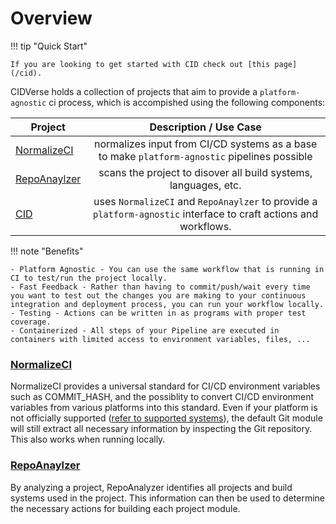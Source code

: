# Overview

!!! tip "Quick Start"

    If you are looking to get started with CID check out [this page](/cid).

CIDVerse holds a collection of projects that aim to provide a `platform-agnostic` ci process, which is accompished using the following components:

| Project   |      Description / Use Case      |
|----------|:-------------:|
| [NormalizeCI](https://github.com/cidverse/normalizeci) | normalizes input from CI/CD systems as a base to make `platform-agnostic` pipelines possible |
| [RepoAnaylzer](https://github.com/cidverse/repoanalyzer) | scans the project to disover all build systems, languages, etc. |
| [CID](https://github.com/cidverse/cid) | uses `NormalizeCI` and `RepoAnaylzer` to provide a `platform-agnostic` interface to craft actions and workflows. |

!!! note "Benefits"

    - Platform Agnostic - You can use the same workflow that is running in CI to test/run the project locally.
    - Fast Feedback - Rather than having to commit/push/wait every time you want to test out the changes you are making to your continuous integration and deployment process, you can run your workflow locally.
    - Testing - Actions can be written in as programs with proper test coverage.
    - Containerized - All steps of your Pipeline are executed in containers with limited access to environment variables, files, ...

### [NormalizeCI](https://github.com/cidverse/normalizeci)

NormalizeCI provides a universal standard for CI/CD environment variables such as COMMIT_HASH, and the possiblity to convert CI/CD environment variables from various platforms into this standard.
Even if your platform is not officially supported ([refer to supported systems](https://github.com/cidverse/normalizeci#supported-systems)), the default Git module will still extract all necessary information by inspecting the Git repository. This also works when running locally.

### [RepoAnaylzer](https://github.com/cidverse/repoanalyzer)

By analyzing a project, RepoAnalyzer identifies all projects and build systems used in the project. This information can then be used to determine the necessary actions for building each project module.
